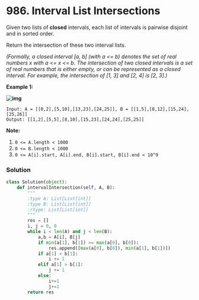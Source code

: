 # 986. Interval List Intersections 

Given two lists of **closed** intervals, each list of intervals is pairwise disjoint and in sorted order.

Return the intersection of these two interval lists.

*(Formally, a closed interval [a, b] (with a <= b) denotes the set of real numbers x with a <= x <= b.  The intersection of two closed intervals is a set of real numbers that is either empty, or can be represented as a closed interval.  For example, the intersection of [1, 3] and [2, 4] is [2, 3].)*

 

**Example 1:**

**![img](https://assets.leetcode.com/uploads/2019/01/30/interval1.png)**

```
Input: A = [[0,2],[5,10],[13,23],[24,25]], B = [[1,5],[8,12],[15,24],[25,26]]
Output: [[1,2],[5,5],[8,10],[15,23],[24,24],[25,25]]
```

 

**Note:**

1. `0 <= A.length < 1000`
2. `0 <= B.length < 1000`
3. `0 <= A[i].start, A[i].end, B[i].start, B[i].end < 10^9`


### Solution

```python
class Solution(object):
    def intervalIntersection(self, A, B):
        """
        :type A: List[List[int]]
        :type B: List[List[int]]
        :rtype: List[List[int]]
        """
        res = []
        i, j = 0, 0
        while i < len(A) and j < len(B):
            a,b = A[i], B[j]
            if min(a[1], b[1]) >= max(a[0], b[0]):
                res.append([max(a[0], b[0]), min(a[1], b[1])])
            if a[1] < b[1]:
                i += 1
            elif a[1] > b[1]:
                j += 1
            else:
                i+=1
                j+=1
        return res
                
```

